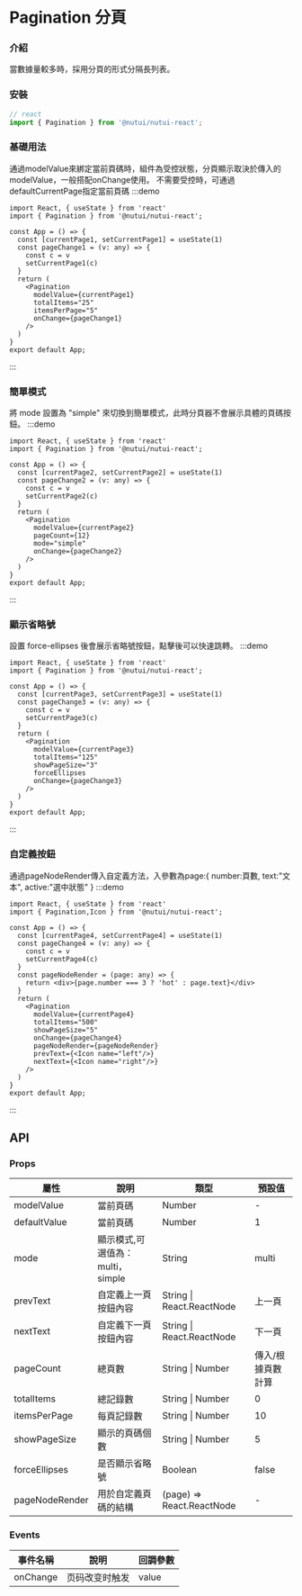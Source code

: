 #  Pagination 分頁

### 介紹
    
當數據量較多時，採用分頁的形式分隔長列表。
    
### 安裝
``` javascript
// react
import { Pagination } from '@nutui/nutui-react';

```    

### 基礎用法
通過modelValue來綁定當前頁碼時，組件為受控狀態，分頁顯示取決於傳入的modelValue，一般搭配onChange使用。
不需要受控時，可通過defaultCurrentPage指定當前頁碼
:::demo
``` tsx
import React, { useState } from 'react'
import { Pagination } from '@nutui/nutui-react';

const App = () => {
  const [currentPage1, setCurrentPage1] = useState(1)
  const pageChange1 = (v: any) => {
    const c = v
    setCurrentPage1(c)
  }
  return (
    <Pagination
      modelValue={currentPage1}
      totalItems="25"
      itemsPerPage="5"
      onChange={pageChange1}
    />
  )
}
export default App;
```
:::
### 簡單模式
將 mode 設置為 "simple" 來切換到簡單模式，此時分頁器不會展示具體的頁碼按鈕。
:::demo
``` tsx
import React, { useState } from 'react'
import { Pagination } from '@nutui/nutui-react';

const App = () => {
  const [currentPage2, setCurrentPage2] = useState(1)
  const pageChange2 = (v: any) => {
    const c = v
    setCurrentPage2(c)
  }
  return (
    <Pagination
      modelValue={currentPage2} 
      pageCount={12} 
      mode="simple" 
      onChange={pageChange2} 
    />
  )
}
export default App;
```
:::

### 顯示省略號
設置 force-ellipses 後會展示省略號按鈕，點擊後可以快速跳轉。
:::demo
``` tsx
import React, { useState } from 'react'
import { Pagination } from '@nutui/nutui-react';

const App = () => {
  const [currentPage3, setCurrentPage3] = useState(1)
  const pageChange3 = (v: any) => {
    const c = v
    setCurrentPage3(c)
  }
  return (
    <Pagination
      modelValue={currentPage3}
      totalItems="125"
      showPageSize="3"
      forceEllipses
      onChange={pageChange3}
    />
  )
}
export default App;
```
:::
### 自定義按鈕
通過pageNodeRender傳入自定義方法，入參數為page:{ number:頁數, text:"文本", active:"選中狀態" }
:::demo
``` tsx
import React, { useState } from 'react'
import { Pagination,Icon } from '@nutui/nutui-react';

const App = () => {
  const [currentPage4, setCurrentPage4] = useState(1)
  const pageChange4 = (v: any) => {
    const c = v
    setCurrentPage4(c)
  }
  const pageNodeRender = (page: any) => {
    return <div>{page.number === 3 ? 'hot' : page.text}</div>
  }
  return (
    <Pagination
      modelValue={currentPage4}
      totalItems="500"
      showPageSize="5"
      onChange={pageChange4}
      pageNodeRender={pageNodeRender} 
      prevText={<Icon name="left"/>} 
      nextText={<Icon name="right"/>}
    />
  )
}
export default App;
```
:::
    
## API
    
### Props
    
| 屬性 | 說明 | 類型 | 預設值           |
| -------------- | -------------------------------- | ------------------------- | ----------------- |
| modelValue     | 當前頁碼                         | Number                    | -                 |
| defaultValue   | 當前頁碼                         | Number                    | 1                 |
| mode           | 顯示模式,可選值為：multi，simple  | String                    | multi             |
| prevText       | 自定義上一頁按鈕內容             | String \| React.ReactNode | 上一頁            |
| nextText       | 自定義下一頁按鈕內容             | String \| React.ReactNode | 下一頁            |
| pageCount      | 總頁數                           | String \| Number          | 傳入/根據頁數計算 |
| totalItems     | 總記錄數                         | String \| Number          | 0                 |
| itemsPerPage   | 每頁記錄數                       | String \| Number          | 10                |
| showPageSize   | 顯示的頁碼個數                   | String \| Number          | 5                 |
| forceEllipses  | 是否顯示省略號                   | Boolean                   | false             |
| pageNodeRender | 用於自定義頁碼的結構             | (page) => React.ReactNode | -                 |
    
### Events
    
| 事件名稱 | 說明 | 回調參數     |
| -------- | -------------- | -------- |
| onChange | 页码改变时触发 | value    |
